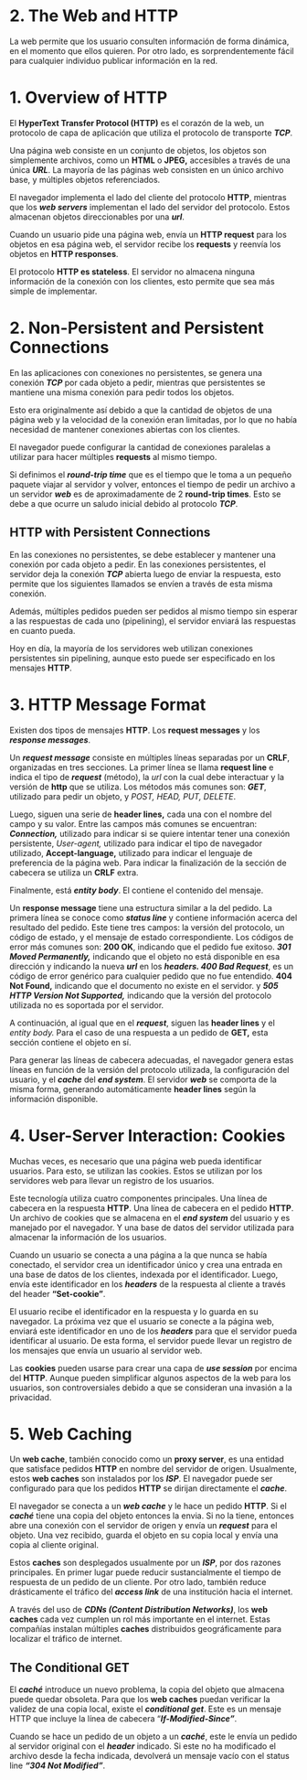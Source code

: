 # 2. The Web and HTTP

La web permite que los usuario consulten información de forma dinámica, en el momento que ellos quieren. Por otro lado, es sorprendentemente fácil para cualquier individuo publicar información en la red.

# 1. Overview of HTTP

El **********************************HyperText Transfer Protocol (HTTP)********************************** es el corazón de la web, un protocolo de capa de aplicación que utiliza el protocolo de transporte ***TCP***.

Una página web consiste en un conjunto de objetos, los objetos son simplemente archivos, como un ****HTML**** o ****JPEG,**** accesibles a través de una única ***URL***. La mayoría de las páginas web consisten en un único archivo base, y múltiples objetos referenciados.

El navegador implementa el lado del cliente del protocolo ****HTTP****, mientras que los ***********web servers*********** implementan el lado del servidor del protocolo. Estos almacenan objetos direccionables por una ***url***.

Cuando un usuario pide una página web, envía un ************HTTP request************ para los objetos en esa página web, el servidor recibe los ********requests******** y reenvía los objetos en **************HTTP responses**************.

El protocolo ****HTTP es stateless****. El servidor no almacena ninguna información de la conexión con los clientes, esto permite que sea más simple de implementar.

# 2. Non-Persistent and Persistent Connections

En las aplicaciones con conexiones no persistentes, se genera una conexión ***TCP*** por cada objeto a pedir, mientras que persistentes se mantiene una misma conexión para pedir todos los objetos.

Esto era originalmente así debido a que la cantidad de objetos de una página web y la velocidad de la conexión eran limitadas, por lo que no había necesidad de mantener conexiones abiertas con los clientes.

El navegador puede configurar la cantidad de conexiones paralelas a utilizar para hacer múltiples ********requests******** al mismo tiempo.

Si definimos el ***************round-trip time*************** que es el tiempo que le toma a un pequeño paquete viajar al servidor y volver, entonces el tiempo de pedir un archivo a un servidor ***web*** es de aproximadamente de 2 ****************round-trip times****************. Esto se debe a que ocurre un saludo inicial debido al protocolo ***TCP***.

## HTTP with Persistent Connections

En las conexiones no persistentes, se debe establecer y mantener una conexión por cada objeto a pedir.  En las conexiones persistentes, el servidor deja la conexión ***TCP*** abierta luego de enviar la respuesta, esto permite que los siguientes llamados se envíen a través de esta misma conexión.

Además, múltiples pedidos pueden ser pedidos al mismo tiempo sin esperar a las respuestas de cada uno (pipelining), el servidor enviará las respuestas en cuanto pueda.

Hoy en día, la mayoría de los servidores web utilizan conexiones persistentes sin pipelining, aunque esto puede ser especificado en los mensajes ****HTTP****.

# 3. HTTP Message Format

Existen dos tipos de mensajes ****HTTP****. Los ****************request messages**************** y los *****************response messages*****************.

Un ***************request message*************** consiste en múltiples líneas separadas por un ****CRLF****, organizadas en tres secciones. La primer línea se llama ************request line************ e indica el tipo de *******request******* (método), la *url* con la cual debe interactuar y la versión de ****http**** que se utiliza. Los métodos más comunes son: *****GET*****, utilizado para pedir un objeto, y *POST, HEAD, PUT, DELETE*.

Luego, siguen una serie de ************header lines,************ cada una con el nombre del campo y su valor. Entre las campos más comunes se encuentran: ***********Connection,*********** utilizado para indicar si se quiere intentar tener una conexión persistente, *User-agent,* utilizado para indicar el tipo de navegador utilizado, ****************Accept-language,**************** utilizado para indicar el lenguaje de preferencia de la página web. Para indicar la finalización de la sección de cabecera se utiliza un ****CRLF**** extra.

Finalmente, está ***********entity body***********. El contiene el contenido del mensaje.

Un ****************response message**************** tiene una estructura similar a la del pedido. La primera línea se conoce como ***********status line*********** y contiene información acerca del resultado del pedido. Este tiene tres campos: la versión del protocolo, un código de estado, y el mensaje de estado correspondiente. Los códigos de error más comunes son: ******200 OK******, indicando que el pedido fue exitoso. *******************301 Moved Permanently,******************* indicando que el objeto no está disponible en esa dirección y indicando la nueva ***url*** en los ***************headers. 400 Bad Request***************, es un código de error genérico para cualquier pedido que no fue entendido. **************404 Not Found,************** indicando que el documento no existe en el servidor. y *******************************505 HTTP Version Not Supported,******************************* indicando que la versión del protocolo utilizada no es soportada por el servidor.

A continuación, al igual que en el *******request*******, siguen las ************header lines************ y el *entity body.* Para el caso de una respuesta a un pedido de ****GET,**** esta sección contiene el objeto en sí.

Para generar las líneas de cabecera adecuadas, el navegador genera estas líneas en función de la versión del protocolo utilizada, la configuración del usuario, y el *****cache***** del ***end system***. El servidor *******web******* se comporta de la misma forma, generando automáticamente ************header lines************ según la información disponible.

# 4. User-Server Interaction: Cookies

Muchas veces, es necesario que una página web pueda identificar usuarios. Para esto, se utilizan las cookies. Estos se utilizan por los servidores web para llevar un registro de los usuarios.

Este tecnología utiliza cuatro componentes principales. Una línea de cabecera en la respuesta ****HTTP****. Una línea de cabecera en el pedido ****HTTP****. Un archivo de cookies que se almacena en el ***********end system*********** del usuario y es manejado por el navegador. Y una base de datos del servidor utilizada para almacenar la información de los usuarios.

Cuando un usuario se conecta a una página a la que nunca se había conectado, el servidor crea un identificador único y crea una entrada en una base de datos de los clientes, indexada por el identificador. Luego, envía este identificador en los *******headers******* de la respuesta al cliente a través del header ************“Set-cookie”************.

El usuario recibe el identificador en la respuesta y lo guarda en su navegador. La próxima vez que el usuario se conecte a la página web, enviará este identificador en uno de los *******headers******* para que el servidor pueda identificar al usuario. De esta forma, el servidor puede llevar un registro de los mensajes que envía un usuario al servidor web.

Las ********************************************cookies******************************************** pueden usarse para crear una capa de ***********use session*********** por encima del ****HTTP****. Aunque pueden simplificar algunos aspectos de la web para los usuarios, son controversiales debido a que se consideran una invasión a la privacidad.

# 5. Web Caching

Un ********web cache********, también conocido como un ******proxy server******, es una entidad que satisface pedidos ****HTTP**** en nombre del servidor de origen. Usualmente, estos **********web caches********** son instalados por los ***ISP***. El navegador puede ser configurado para que los pedidos ****HTTP**** se dirijan directamente el *****cache*****.

El navegador se conecta a un *********web cache********* y le hace un pedido ****HTTP****. Si el *****caché***** tiene una copia del objeto entonces la envia. Si no la tiene, entonces abre una conexión con el servidor de origen y envía un *******request******* para el objeto. Una vez recibido, guarda el objeto en su copia local y envía una copia al cliente original.

Estos ******caches****** son desplegados usualmente por un ***ISP***, por dos razones principales. En primer lugar puede reducir sustancialmente el tiempo de respuesta de un pedido de un cliente. Por otro lado, también reduce drásticamente el tráfico del ***********access link*********** de una institución hacia el internet.

A través del uso de ***********CDNs (Content Distribution Networks)***********, los **********web caches********** cada vez cumplen un rol más importante en el internet. Estas compañías instalan múltiples ******caches****** distribuidos geográficamente para localizar el tráfico de internet.

## The Conditional GET

El *****caché***** introduce un nuevo problema, la copia del objeto que almacena puede quedar obsoleta. Para que los **********web caches********** puedan verificar la validez de una copia local, existe el ***************conditional get***************. Este es un mensaje HTTP que incluye la línea de cabecera “*****************If-Modified-Since”*****************. 

Cuando se hace un pedido de un objeto a un *****caché*****, este le envía un pedido al servidor original con el *******header******* indicado. Si este no ha modificado el archivo desde la fecha indicada, devolverá un mensaje vacío con el status line ***“304 Not Modified”***.